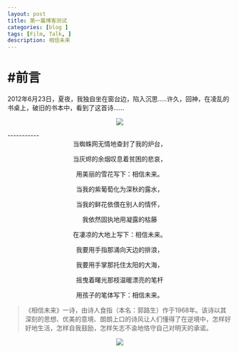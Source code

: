 ```yaml
---
layout: post
title: 第一篇博客测试
categories: [blog ]
tags: [Film, Talk, ]
description: 相信未来
---
```


# #前言

   2012年6月23日，夏夜，我独自坐在窗台边，陷入沉思.....许久，回神，在凌乱的书桌上，破旧的书本中，看到了这首诗......

<center>
    <p><img src="http://ww2.sinaimg.cn/mw690/0065PbKCgw1faf3d87otnj31hc0u0h8u.jpg" align="center"></p>
</center>
-----------
<center>
当蜘蛛网无情地查封了我的炉台，

当灰烬的余烟叹息着贫困的悲哀，

用美丽的雪花写下：相信未来。

当我的紫葡萄化为深秋的露水， 

当我的鲜花依偎在别人的情怀，

我依然固执地用凝露的枯藤

在凄凉的大地上写下：相信未来。

我要用手指那涌向天边的排浪， 

我要用手掌那托住太阳的大海， 

摇曳着曙光那枝温暖漂亮的笔杆

用孩子的笔体写下：相信未来。
</center>

>《相信未来》一诗，由诗人食指（本名：郭路生）作于1968年。该诗以其深刻的思想、优美的意境、朗朗上口的诗风让人们懂得了在逆境中，怎样好好地生活，怎样自我鼓励，怎样矢志不渝地恪守自己对明天的承诺。


<center>
    <p><img src="http://dreamofbook.qiniudn.com/hacker.png" align="center"></p>
</center>


